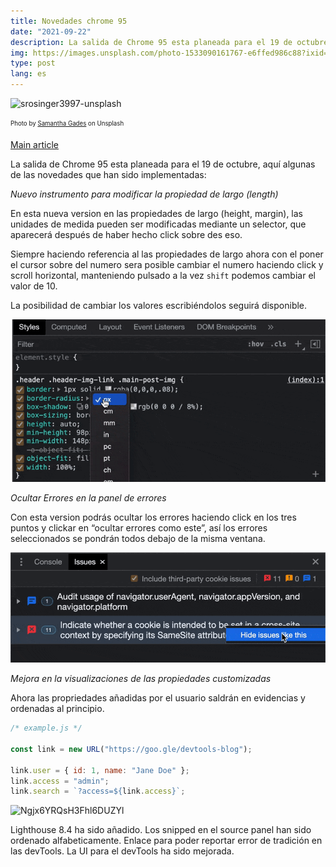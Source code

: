 ```yaml
---
title: Novedades chrome 95
date: "2021-09-22"
description: La salida de Chrome 95 esta planeada para el 19 de octubre, aquí algunas de las novedades que han sido implementadas
img: https://images.unsplash.com/photo-1533090161767-e6ffed986c88?ixid=MnwxMjA3fDB8MHxwaG90by1wYWdlfHx8fGVufDB8fHx8&ixlib=rb-1.2.1&auto=format&fit=crop&w=1169&q=80
type: post
lang: es
---
```


![srosinger3997-unsplash](https://images.unsplash.com/photo-1533090161767-e6ffed986c88?ixid=MnwxMjA3fDB8MHxwaG90by1wYWdlfHx8fGVufDB8fHx8&ixlib=rb-1.2.1&auto=format&fit=crop&w=1169&q=80)

<sub><sup>Photo by [Samantha Gades](https://unsplash.com/@srosinger3997) on Unsplash<sub><sup>

[Main article](https://developer.chrome.com/blog/new-in-devtools-95/)

La salida de Chrome 95 esta planeada para el 19 de octubre, aquí algunas de las novedades que han sido implementadas:

_Nuevo instrumento para modificar la propiedad de largo (length)_

En esta nueva version en las propiedades de largo (height, margin), las unidades de medida pueden ser modificadas mediante un selector, que aparecerá después de haber hecho click sobre des eso.

Siempre haciendo referencia al las propiedades de largo ahora con el poner el cursor sobre del numero sera posible cambiar el numero haciendo click y scroll horizontal, manteniendo pulsado a la vez `shift` podemos cambiar el valor de 10.

La posibilidad de cambiar los valores escribiéndolos seguirá disponible.

![first](./first.gif)

_Ocultar Errores en la panel de errores_

Con esta version podrás ocultar los errores haciendo click en los tres puntos y clickar en “ocultar errores como este”, así los errores seleccionados se pondrán todos debajo de la misma ventana.

![second](./second.gif)

_Mejora en la visualizaciones de las propiedades customizadas_

Ahora las propriedades añadidas por el usuario saldrán en evidencias y ordenadas al principio.

```js
/* example.js */

const link = new URL("https://goo.gle/devtools-blog");

link.user = { id: 1, name: "Jane Doe" };
link.access = "admin";
link.search = `?access=${link.access}`;
```

![Ngjx6YRQsH3Fhl6DUZYl](https://wd.imgix.net/image/dPDCek3EhZgLQPGtEG3y0fTn4v82/Ngjx6YRQsH3Fhl6DUZYl.png?auto=format&w=1600)

Lighthouse 8.4 ha sido añadido.
Los snipped en el source panel han sido ordenado alfabeticamente.
Enlace para poder reportar error de tradición en las devTools.
La UI para el devTools ha sido mejorada.
